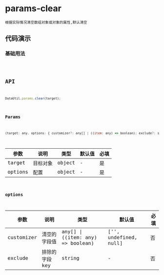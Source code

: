 # params-clear

`根据实际情况清空数组对象或对象的属性,默认清空`


## 代码演示

### 基础用法
<code src="./params-clear-use" />


## API
```jsx | pure
DataUtil.params.clear(target);
```

### Params
```jsx | pure
(target: any, options: { customizer?: any[] | ((item: any) => boolean); exclude?: string[] } = { customizer: ['', undefined, null], exclude: [] })
```
| 参数    | 说明     | 类型   | 默认值 | 必填 |
| ------- | -------- | ------ | ------ | ---- |
| target  | 目标对象 | object | -      | 是   |
| options | 配置     | object | -      | 是   |

### options
| 参数       | 说明          | 类型                               | 默认值                | 必填 |
| ---------- | ------------- | ---------------------------------- | --------------------- | ---- |
| customizer | 清空的字段值  | any[]  \| ((item: any) => boolean) | ['', undefined, null] | 否   |
| exclude    | 排除的字段key | string                             | -                     | 否   |
